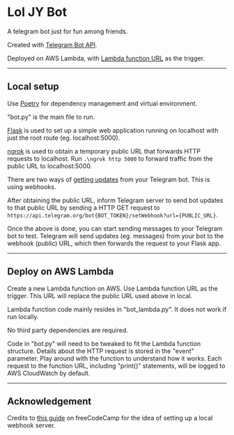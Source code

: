 # Lol JY Bot

A telegram bot just for fun among friends.

Created with [Telegram Bot API](https://core.telegram.org/bots/api).

Deployed on AWS Lambda, with [Lambda function URL](https://docs.aws.amazon.com/lambda/latest/dg/lambda-urls.html) as the trigger.

---

## Local setup

Use [Poetry](https://python-poetry.org/) for dependency management and virtual environment.

"bot.py" is the main file to run.

[Flask](https://flask.palletsprojects.com/) is used to set up a simple web application running on localhost with just the root route (eg. localhost:5000).

[ngrok](https://ngrok.com/) is used to obtain a temporary public URL that forwards HTTP requests to localhost. Run `.\ngrok http 5000` to forward traffic from the public URL to localhost:5000.

There are two ways of [getting updates](https://core.telegram.org/bots/api#getting-updates) from your Telegram bot. This is using webhooks.

After obtaining the public URL, inform Telegram server to send bot updates to that public URL by sending a HTTP GET request to `https://api.telegram.org/bot{BOT_TOKEN}/setWebhook?url={PUBLIC_URL}`.

Once the above is done, you can start sending messages to your Telegram bot to test. Telegram will send updates (eg. messages) from your bot to the webhook (public) URL, which then forwards the request to your Flask app.

---

## Deploy on AWS Lambda

Create a new Lambda function on AWS. Use Lambda function URL as the trigger. This URL will replace the public URL used above in local.

Lambda function code mainly resides in "bot_lambda.py". It does not work if run locally.

No third party dependencies are required.

Code in "bot.py" will need to be tweaked to fit the Lambda function structure. Details about the HTTP request is stored in the "event" parameter. Play around with the function to understand how it works. Each request to the function URL, including "print()" statements, will be logged to AWS CloudWatch by default.

---

## Acknowledgement

Credits to [this guide](https://www.freecodecamp.org/news/how-to-build-a-server-less-telegram-bot-227f842f4706/) on freeCodeCamp for the idea of setting up a local webhook server.